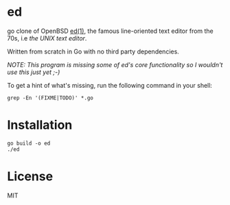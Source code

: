 # ed

go clone of OpenBSD [ed(1)](https://man.openbsd.org/ed.1), the
famous line-oriented text editor from the 70s, i.e _the UNIX text
editor_.

Written from scratch in Go with no third party dependencies.

_NOTE: This program is missing some of ed's core functionality so I wouldn't
use this just yet ;-)_

To get a hint of what's missing, run the following command in your shell:

    grep -En '(FIXME|TODO)' *.go

# Installation

	go build -o ed
	./ed

# License

MIT

